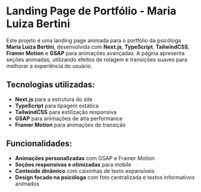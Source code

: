 # Landing Page de Portfólio - Maria Luiza Bertini

Este projeto é uma landing page animada para o portfólio da psicóloga **Maria Luiza Bertini**, desenvolvida com **Next.js**, **TypeScript**, **TailwindCSS**, **Framer Motion** e **GSAP** para animações avançadas. A página apresenta seções animadas, utilizando efeitos de rolagem e transições suaves para melhorar a experiência do usuário.

## Tecnologias utilizadas:
- **Next.js** para a estrutura do site
- **TypeScript** para tipagem estática
- **TailwindCSS** para estilização responsiva
- **GSAP** para animações de alta performance
- **Framer Motion** para animações de transição

## Funcionalidades:
- **Animações personalizadas** com GSAP e Framer Motion
- **Seções responsivas e otimizadas** para mobile
- **Conteúdo dinâmico** com caixinhas de texto expansíveis
- **Design focado na psicóloga** com foto centralizada e textos informativos animados